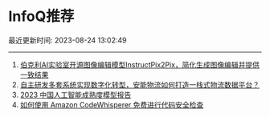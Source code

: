 # InfoQ推荐

最近更新时间: 2023-08-24 13:02:49

--- 
1. [伯克利AI实验室开源图像编辑模型InstructPix2Pix，简化生成图像编辑并提供一致结果](https://www.infoq.cn/article/JSu06eARbfbxUzEe2iPk) 
2. [自主研发多套系统实现数字化转型，安能物流如何打造一栈式物流数据平台？](https://www.infoq.cn/article/4Pw69p65Retxs5kWgTOy) 
3. [2023 中国人工智能成熟度模型报告](https://www.infoq.cn/article/IV4VhedKw1E1tY8Hleje) 
4. [如何使用 Amazon CodeWhisperer 免费进行代码安全检查](https://www.infoq.cn/article/p4r2t1XP2yXAK55ti8zV) 
